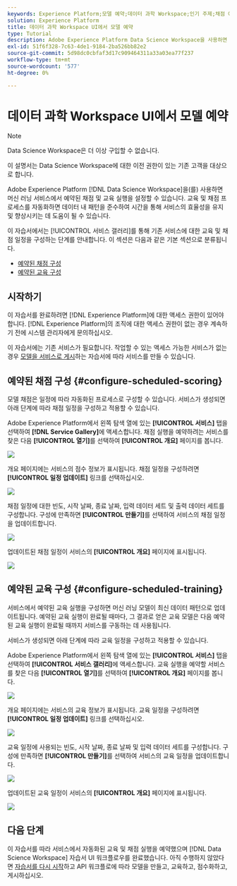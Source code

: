 ```yaml
---
keywords: Experience Platform;모델 예약;데이터 과학 Workspace;인기 주제;채점 예약;교육 예약
solution: Experience Platform
title: 데이터 과학 Workspace UI에서 모델 예약
type: Tutorial
description: Adobe Experience Platform Data Science Workspace을 사용하면 머신 러닝 서비스에서 예약된 채점 및 교육 실행을 설정할 수 있습니다. 교육 및 채점 프로세스를 자동화하면 데이터 내의 패턴을 따라가며 시간이 지남에 따라 서비스의 효율성을 유지 및 향상시키는 데 도움이 될 수 있습니다.
exl-id: 51f6f328-7c63-4de1-9184-2ba526bb82e2
source-git-commit: 5d98dc0cbfaf3d17c909464311a33a03ea77f237
workflow-type: tm+mt
source-wordcount: '577'
ht-degree: 0%

---
```


# 데이터 과학 Workspace UI에서 모델 예약

>[!NOTE]
>
>Data Science Workspace은 더 이상 구입할 수 없습니다.
>
>이 설명서는 Data Science Workspace에 대한 이전 권한이 있는 기존 고객을 대상으로 합니다.

Adobe Experience Platform [!DNL Data Science Workspace]을(를) 사용하면 머신 러닝 서비스에서 예약된 채점 및 교육 실행을 설정할 수 있습니다. 교육 및 채점 프로세스를 자동화하면 데이터 내 패턴을 준수하여 시간을 통해 서비스의 효율성을 유지 및 향상시키는 데 도움이 될 수 있습니다.

이 자습서에서는 [!UICONTROL 서비스 갤러리]를 통해 기존 서비스에 대한 교육 및 채점 일정을 구성하는 단계를 안내합니다. 이 섹션은 다음과 같은 기본 섹션으로 분류됩니다.

- [예약된 채점 구성](#configure-scheduled-scoring)
- [예약된 교육 구성](#configure-scheduled-training)

## 시작하기

이 자습서를 완료하려면 [!DNL Experience Platform]에 대한 액세스 권한이 있어야 합니다. [!DNL Experience Platform]의 조직에 대한 액세스 권한이 없는 경우 계속하기 전에 시스템 관리자에게 문의하십시오.

이 자습서에는 기존 서비스가 필요합니다. 작업할 수 있는 액세스 가능한 서비스가 없는 경우 [모델을 서비스로 게시](./publish-model-service-ui.md)하는 자습서에 따라 서비스를 만들 수 있습니다.

## 예약된 채점 구성 {#configure-scheduled-scoring}

모델 채점은 일정에 따라 자동화된 프로세스로 구성할 수 있습니다. 서비스가 생성되면 아래 단계에 따라 채점 일정을 구성하고 적용할 수 있습니다.

Adobe Experience Platform에서 왼쪽 탐색 열에 있는 **[!UICONTROL 서비스]** 탭을 선택하여 **[!DNL Service Gallery]**&#x200B;에 액세스합니다. 채점 실행을 예약하려는 서비스를 찾은 다음 **[!UICONTROL 열기]**&#x200B;를 선택하여 **[!UICONTROL 개요]** 페이지를 봅니다.

![](../images/models-recipes/schedule/select_service.png)

개요 페이지에는 서비스의 점수 정보가 표시됩니다. 채점 일정을 구성하려면 **[!UICONTROL 일정 업데이트]** 링크를 선택하십시오.

![](../images/models-recipes/schedule/update_scoring.png)

채점 일정에 대한 빈도, 시작 날짜, 종료 날짜, 입력 데이터 세트 및 출력 데이터 세트를 구성합니다. 구성에 만족하면 **[!UICONTROL 만들기]**&#x200B;를 선택하여 서비스의 채점 일정을 업데이트합니다.

![](../images/models-recipes/schedule/set_scoring_schedule.png)

업데이트된 채점 일정이 서비스의 **[!UICONTROL 개요]** 페이지에 표시됩니다.

![](../images/models-recipes/schedule/scoring_set.png)

## 예약된 교육 구성 {#configure-scheduled-training}

서비스에서 예약된 교육 실행을 구성하면 머신 러닝 모델이 최신 데이터 패턴으로 업데이트됩니다. 예약된 교육 실행이 완료될 때마다, 그 결과로 얻은 교육 모델은 다음 예약된 교육 실행이 완료될 때까지 서비스를 구동하는 데 사용됩니다.

서비스가 생성되면 아래 단계에 따라 교육 일정을 구성하고 적용할 수 있습니다.

Adobe Experience Platform에서 왼쪽 탐색 열에 있는 **[!UICONTROL 서비스]** 탭을 선택하여 **[!UICONTROL 서비스 갤러리]**&#x200B;에 액세스합니다. 교육 실행을 예약할 서비스를 찾은 다음 **[!UICONTROL 열기]**&#x200B;를 선택하여 **[!UICONTROL 개요]** 페이지를 봅니다.

![](../images/models-recipes/schedule/select_service.png)

개요 페이지에는 서비스의 교육 정보가 표시됩니다. 교육 일정을 구성하려면 **[!UICONTROL 일정 업데이트]** 링크를 선택하십시오.

![](../images/models-recipes/schedule/update_training.png)

교육 일정에 사용되는 빈도, 시작 날짜, 종료 날짜 및 입력 데이터 세트를 구성합니다. 구성에 만족하면 **[!UICONTROL 만들기]**&#x200B;를 선택하여 서비스의 교육 일정을 업데이트합니다.

![](../images/models-recipes/schedule/set_training_schedule.png)

업데이트된 교육 일정이 서비스의 **[!UICONTROL 개요]** 페이지에 표시됩니다.

![](../images/models-recipes/schedule/training_set.png)

## 다음 단계

이 자습서를 따라 서비스에서 자동화된 교육 및 채점 실행을 예약했으며 [!DNL Data Science Workspace] 자습서 UI 워크플로우를 완료했습니다. 아직 수행하지 않았다면 [자습서를 다시 시작](./create-retails-sales-dataset.md)하고 API 워크플로에 따라 모델을 만들고, 교육하고, 점수화하고, 게시하십시오.
